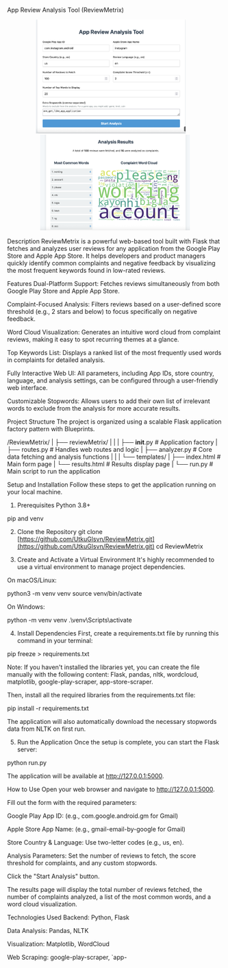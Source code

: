 App Review Analysis Tool (ReviewMetrix)

<p align="center">
  <img src="https://raw.githubusercontent.com/UtkuGlsvn/ReviewMetrix/main/img/ReviewMetrix.png" width="350" alt="ReviewMetrix Main Page">
  &nbsp;&nbsp;&nbsp;&nbsp;
  <img src="https://raw.githubusercontent.com/UtkuGlsvn/ReviewMetrix/main/img/ReviewMetrixAnalys.png" width="350" alt="ReviewMetrix Analysis Page">
</p>

Description
ReviewMetrix is a powerful web-based tool built with Flask that fetches and analyzes user reviews for any application from the Google Play Store and Apple App Store. It helps developers and product managers quickly identify common complaints and negative feedback by visualizing the most frequent keywords found in low-rated reviews.

Features
Dual-Platform Support: Fetches reviews simultaneously from both Google Play Store and Apple App Store.

Complaint-Focused Analysis: Filters reviews based on a user-defined score threshold (e.g., 2 stars and below) to focus specifically on negative feedback.

Word Cloud Visualization: Generates an intuitive word cloud from complaint reviews, making it easy to spot recurring themes at a glance.

Top Keywords List: Displays a ranked list of the most frequently used words in complaints for detailed analysis.

Fully Interactive Web UI: All parameters, including App IDs, store country, language, and analysis settings, can be configured through a user-friendly web interface.

Customizable Stopwords: Allows users to add their own list of irrelevant words to exclude from the analysis for more accurate results.

Project Structure
The project is organized using a scalable Flask application factory pattern with Blueprints.

/ReviewMetrix/
|
├── reviewMetrix/
|   |
|   ├── __init__.py         # Application factory
|   ├── routes.py           # Handles web routes and logic
|   ├── analyzer.py         # Core data fetching and analysis functions
|   |
|   └── templates/
|       ├── index.html      # Main form page
|       └── results.html    # Results display page
|
└── run.py                  # Main script to run the application

Setup and Installation
Follow these steps to get the application running on your local machine.

1. Prerequisites
Python 3.8+

pip and venv

2. Clone the Repository
git clone [https://github.com/UtkuGlsvn/ReviewMetrix.git](https://github.com/UtkuGlsvn/ReviewMetrix.git)
cd ReviewMetrix

3. Create and Activate a Virtual Environment
It's highly recommended to use a virtual environment to manage project dependencies.

On macOS/Linux:

python3 -m venv venv
source venv/bin/activate

On Windows:

python -m venv venv
.\venv\Scripts\activate

4. Install Dependencies
First, create a requirements.txt file by running this command in your terminal:

pip freeze > requirements.txt

Note: If you haven't installed the libraries yet, you can create the file manually with the following content: Flask, pandas, nltk, wordcloud, matplotlib, google-play-scraper, app-store-scraper.

Then, install all the required libraries from the requirements.txt file:

pip install -r requirements.txt

The application will also automatically download the necessary stopwords data from NLTK on first run.

5. Run the Application
Once the setup is complete, you can start the Flask server:

python run.py

The application will be available at http://127.0.0.1:5000.

How to Use
Open your web browser and navigate to http://127.0.0.1:5000.

Fill out the form with the required parameters:

Google Play App ID: (e.g., com.google.android.gm for Gmail)

Apple Store App Name: (e.g., gmail-email-by-google for Gmail)

Store Country & Language: Use two-letter codes (e.g., us, en).

Analysis Parameters: Set the number of reviews to fetch, the score threshold for complaints, and any custom stopwords.

Click the "Start Analysis" button.

The results page will display the total number of reviews fetched, the number of complaints analyzed, a list of the most common words, and a word cloud visualization.

Technologies Used
Backend: Python, Flask

Data Analysis: Pandas, NLTK

Visualization: Matplotlib, WordCloud

Web Scraping: google-play-scraper, `app-
